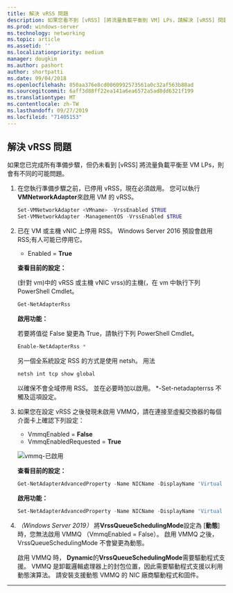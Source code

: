 ```yaml
---
title: 解決 vRSS 問題
description: 如果您看不到 [vRSS] [將流量負載平衡到 VM] LPs，請解決 [vRSS] 問題。
ms.prod: windows-server
ms.technology: networking
ms.topic: article
ms.assetid: ''
ms.localizationpriority: medium
manager: dougkim
ms.author: pashort
author: shortpatti
ms.date: 09/04/2018
ms.openlocfilehash: 850aa376e8cd0060992573561a0c32af563b88ad
ms.sourcegitcommit: 6aff3d88ff22ea141a6ea6572a5ad8dd6321f199
ms.translationtype: MT
ms.contentlocale: zh-TW
ms.lasthandoff: 09/27/2019
ms.locfileid: "71405153"
---
```

## <a name="resolve-vrss-issues"></a>解決 vRSS 問題

如果您已完成所有準備步驟，但仍未看到 [vRSS] 將流量負載平衡至 VM LPs，則會有不同的可能問題。

1. 在您執行準備步驟之前，已停用 vRSS，現在必須啟用。 您可以執行**VMNetworkAdapter**來啟用 VM 的 vRSS。

   ```PowerShell
   Set-VMNetworkAdapter <VMname> -VrssEnabled $TRUE
   Set-VMNetworkAdapter -ManagementOS -VrssEnabled $TRUE
   ```

2. 已在 VM 或主機 vNIC 上停用 RSS。 Windows Server 2016 預設會啟用 RSS;有人可能已停用它。 

   - Enabled = **True**

   **查看目前的設定：** 

   \(針對 vm\)中的 vRSS 或主機 vNIC vrss\)的主機\(，在 vm 中執行下列 PowerShell Cmdlet。

   ```PowerShell
   Get-NetAdapterRss
   ```

   **啟用功能：** 

   若要將值從 False 變更為 True，請執行下列 PowerShell Cmdlet。

   ```PowerShell
   Enable-NetAdapterRss *
   ```
   
   另一個全系統設定 RSS 的方式是使用 netsh。 用法 
   
    ```cmd
   netsh int tcp show global
   ```
   
   以確保不會全域停用 RSS。 並在必要時加以啟用。 *-Set-netadapterrss 不觸及這項設定。

3. 如果您在設定 vRSS 之後發現未啟用 VMMQ，請在連接至虛擬交換器的每個介面卡上確認下列設定：

   - VmmqEnabled = **False**
   - VmmqEnabledRequested = **True**

   ![vmmq-已啟用](../../media/vmmq-enabled.png)

   **查看目前的設定：** 

   ```PowerShell
   Get-NetAdapterAdvancedProperty -Name NICName -DisplayName 'Virtual Switch RSS'
   ```

   **啟用功能：** 

   ```PowerShell
   Set-NetAdapterAdvancedProperty -Name NICName -DisplayName 'Virtual Switch RSS' -DisplayValue Enabled”
   ```
 
4. _（Windows Server 2019）_ 將**VrssQueueSchedulingMode**設定為 [**動態**] 時，您無法啟用 VMMQ （VmmqEnabled = False）。 啟用 VMMQ 之後，VrssQueueSchedulingMode 不會變更為動態。<p>啟用 VMMQ 時， **Dynamic**的**VrssQueueSchedulingMode**需要驅動程式支援。  VMMQ 是卸載邏輯處理器上的封包位置，因此需要驅動程式支援以利用動態演算法。  請安裝支援動態 VMMQ 的 NIC 廠商驅動程式和固件。



---
